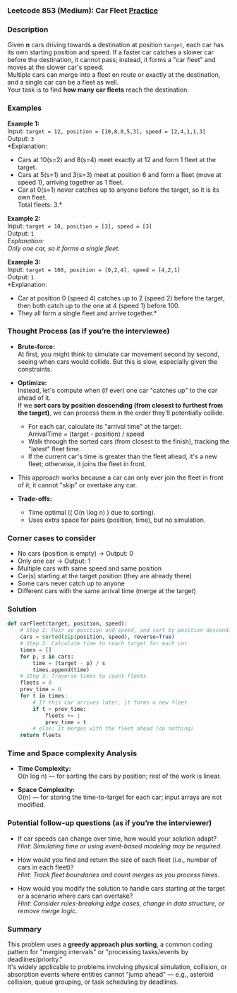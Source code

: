 ### Leetcode 853 (Medium): Car Fleet [Practice](https://leetcode.com/problems/car-fleet)

### Description  
Given **n** cars driving towards a destination at position `target`, each car has its own starting position and speed. If a faster car catches a slower car before the destination, it cannot pass; instead, it forms a "car fleet" and moves at the slower car's speed.  
Multiple cars can merge into a fleet en route or exactly at the destination, and a single car can be a fleet as well.  
Your task is to find **how many car fleets** reach the destination.

### Examples  

**Example 1:**  
Input: `target = 12, position = [10,8,0,5,3], speed = [2,4,1,1,3]`  
Output: `3`  
*Explanation:  
- Cars at 10(s=2) and 8(s=4) meet exactly at 12 and form 1 fleet at the target.  
- Cars at 5(s=1) and 3(s=3) meet at position 6 and form a fleet (move at speed 1), arriving together as 1 fleet.  
- Car at 0(s=1) never catches up to anyone before the target, so it is its own fleet.  
Total fleets: 3.*

**Example 2:**  
Input: `target = 10, position = [3], speed = [3]`  
Output: `1`  
*Explanation:  
Only one car, so it forms a single fleet.*

**Example 3:**  
Input: `target = 100, position = [0,2,4], speed = [4,2,1]`  
Output: `1`  
*Explanation:  
- Car at position 0 (speed 4) catches up to 2 (speed 2) before the target, then both catch up to the one at 4 (speed 1) before 100.  
- They all form a single fleet and arrive together.*

### Thought Process (as if you’re the interviewee)  
- **Brute-force:**  
  At first, you might think to simulate car movement second by second, seeing when cars would collide. But this is slow, especially given the constraints.

- **Optimize:**  
  Instead, let's compute when (if ever) one car "catches up" to the car ahead of it.  
  If we **sort cars by position descending (from closest to furthest from the target)**, we can process them in the order they'll potentially collide.

  - For each car, calculate its "arrival time" at the target:  
    ArrivalTime = (target - position) / speed  
  - Walk through the sorted cars (from closest to the finish), tracking the "latest" fleet time.  
  - If the current car's time is greater than the fleet ahead, it's a new fleet; otherwise, it joins the fleet in front.
  
- This approach works because a car can only ever join the fleet in front of it; it cannot "skip" or overtake any car.

- **Trade-offs:**  
  - Time optimal (\( O(n \log n) \) due to sorting).
  - Uses extra space for pairs (position, time), but no simulation.

### Corner cases to consider  
- No cars (position is empty) → Output: 0
- Only one car → Output: 1
- Multiple cars with same speed and same position
- Car(s) starting at the target position (they are already there)
- Some cars never catch up to anyone
- Different cars with the same arrival time (merge at the target)

### Solution

```python
def carFleet(target, position, speed):
    # Step 1: Pair up position and speed, and sort by position descending
    cars = sorted(zip(position, speed), reverse=True)
    # Step 2: Calculate time to reach target for each car
    times = []
    for p, s in cars:
        time = (target - p) / s
        times.append(time)
    # Step 3: Traverse times to count fleets
    fleets = 0
    prev_time = 0
    for t in times:
        # If this car arrives later, it forms a new fleet
        if t > prev_time:
            fleets += 1
            prev_time = t
        # else: it merges with the fleet ahead (do nothing)
    return fleets
```

### Time and Space complexity Analysis  

- **Time Complexity:**  
  O(n log n) — for sorting the cars by position; rest of the work is linear.

- **Space Complexity:**  
  O(n) — for storing the time-to-target for each car; input arrays are not modified.

### Potential follow-up questions (as if you’re the interviewer)  

- If car speeds can change over time, how would your solution adapt?  
  *Hint: Simulating time or using event-based modeling may be required.*

- How would you find and return the size of each fleet (i.e., number of cars in each fleet)?  
  *Hint: Track fleet boundaries and count merges as you process times.*

- How would you modify the solution to handle cars starting *at* the target or a scenario where cars can overtake?  
  *Hint: Consider rules-breaking edge cases, change in data structure, or remove merge logic.*

### Summary
This problem uses a **greedy approach plus sorting**, a common coding pattern for "merging intervals" or "processing tasks/events by deadlines/priority."  
It's widely applicable to problems involving physical simulation, collision, or absorption events where entities cannot "jump ahead" — e.g., asteroid collision, queue grouping, or task scheduling by deadlines.